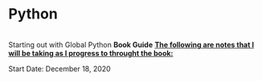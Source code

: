 # Python

</br>
Starting out with Global Python <b>Book Guide</b>
<u><b>The following are notes that I will be taking as I progress to throught the book:</b></u>
</br>

Start Date: December 18, 2020
